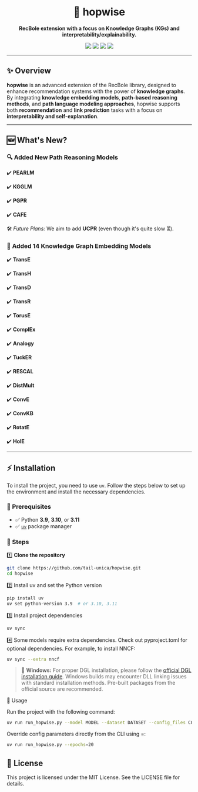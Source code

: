 <h1 align="center">🚀 hopwise</h1>

<p align="center">
  <b>RecBole extension with a focus on Knowledge Graphs (KGs) and interpretability/explainability.</b>
</p>

<p align="center">
  <img src="https://img.shields.io/badge/Python-3.9%20|%203.10%20|%203.11-blue?style=flat-square&logo=python" />
  <img src="https://img.shields.io/github/license/tail-unica/hopwise?style=flat-square" />
  <img src="https://img.shields.io/github/repo-size/tail-unica/hopwise?style=flat-square" />
  <img src="https://img.shields.io/github/stars/tail-unica/hopwise?style=flat-square" />
</p>

---

## ✨ Overview

**hopwise** is an advanced extension of the RecBole library, designed to enhance recommendation systems with the power of **knowledge graphs**.
By integrating **knowledge embedding models**, **path-based reasoning methods**, and **path language modeling approaches**, hopwise supports both **recommendation** and **link prediction** tasks with a focus on **interpretability and self-explanation**.

---

## 🆕 What's New?

### 🔍 **Added New Path Reasoning Models**
✔️ **PEARLM**


✔️ **KGGLM**


✔️ **PGPR**


✔️ **CAFE**

🛠️ _Future Plans:_ We aim to add **UCPR** (even though it's quite slow ⏳).

### 🧩 **Added 14 Knowledge Graph Embedding Models**
✔️ **TransE**

✔️ **TransH**

✔️ **TransD**

✔️ **TransR**

✔️ **TorusE**

✔️ **ComplEx**

✔️ **Analogy**

✔️ **TuckER**

✔️ **RESCAL**

✔️ **DistMult**

✔️ **ConvE**

✔️ **ConvKB**

✔️ **RotatE**

✔️ **HolE**

---

## ⚡ Installation

To install the project, you need to use `uv`. Follow the steps below to set up the environment and install the necessary dependencies.

### 🔹 Prerequisites
- ✅ Python **3.9**, **3.10**, or **3.11**
- ✅ [`uv`](https://github.com/astral-sh/uv) package manager

### 🔹 Steps

1️⃣ **Clone the repository**
```sh
git clone https://github.com/tail-unica/hopwise.git
cd hopwise
```
2️⃣ Install uv and set the Python version
```sh
pip install uv
uv set python-version 3.9  # or 3.10, 3.11
```

3️⃣ Install project dependencies
```sh
uv sync
```

4️⃣ Some models require extra dependencies.
Check out pyproject.toml for optional dependencies.
For example, to install NNCF:
```sh
uv sync --extra nncf
```

> 📢 **Windows:** For proper DGL installation, please follow the [official DGL installation guide](https://www.dgl.ai/pages/start.html). Windows builds may encounter DLL linking issues with standard installation methods. Pre-built packages from the official source are recommended.

🚀 Usage

Run the project with the following command:
```sh
uv run run_hopwise.py --model MODEL --dataset DATASET --config_files CONF_FILE_1.yaml CONF_FILE_2.yaml
```

Override config parameters directly from the CLI using =:
```sh
uv run run_hopwise.py --epochs=20
```

## 📜 License
This project is licensed under the MIT License. See the LICENSE file for details.